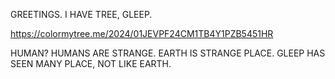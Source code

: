 GREETINGS. I HAVE TREE, GLEEP.

https://colormytree.me/2024/01JEVPF24CM1TB4Y1PZB5451HR



HUMAN? HUMANS ARE STRANGE. EARTH IS STRANGE PLACE. GLEEP HAS SEEN MANY PLACE, NOT LIKE EARTH.
